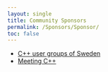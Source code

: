 ```yaml
---
layout: single
title: Community Sponsors
permalink: /Sponsors/Sponsor/
toc: false
---
```


- [C++ user groups of Sweden](https://www.swedencpp.se/)
- [Meeting C++](https://www.meetingcpp.com)
